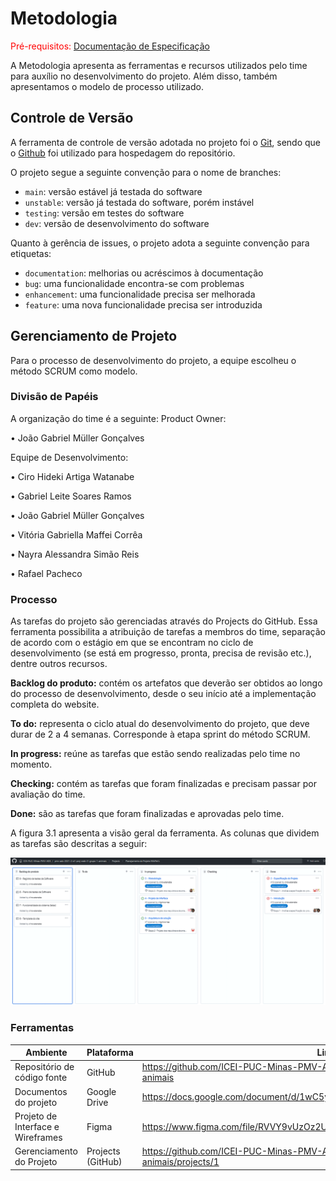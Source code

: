 
# Metodologia

<span style="color:red">Pré-requisitos: <a href="2-Especificação do Projeto.md"> Documentação de Especificação</a></span>

A Metodologia apresenta as ferramentas e recursos utilizados pelo time para auxílio no desenvolvimento do projeto. Além disso, também apresentamos o modelo de processo utilizado.

## Controle de Versão

A ferramenta de controle de versão adotada no projeto foi o
[Git](https://git-scm.com/), sendo que o [Github](https://github.com)
foi utilizado para hospedagem do repositório.

O projeto segue a seguinte convenção para o nome de branches:

- `main`: versão estável já testada do software
- `unstable`: versão já testada do software, porém instável
- `testing`: versão em testes do software
- `dev`: versão de desenvolvimento do software

Quanto à gerência de issues, o projeto adota a seguinte convenção para
etiquetas:

- `documentation`: melhorias ou acréscimos à documentação
- `bug`: uma funcionalidade encontra-se com problemas
- `enhancement`: uma funcionalidade precisa ser melhorada
- `feature`: uma nova funcionalidade precisa ser introduzida

## Gerenciamento de Projeto
Para o processo de desenvolvimento do projeto, a equipe escolheu o método SCRUM como modelo. 


### Divisão de Papéis 

A organização do time é a seguinte:
Product Owner:

• João Gabriel Müller Gonçalves

Equipe de Desenvolvimento:

• Ciro Hideki Artiga Watanabe

• Gabriel Leite Soares Ramos

• João Gabriel Müller Gonçalves

• Vitória Gabriella Maffei Corrêa

• Nayra Alessandra Simão Reis

• Rafael Pacheco

### Processo

As tarefas do projeto são gerenciadas através do Projects do GitHub. Essa ferramenta possibilita a atribuição de tarefas a membros do time, separação de acordo com o estágio em que se encontram no ciclo de desenvolvimento (se está em progresso, pronta, precisa de revisão etc.), dentre outros recursos.

**Backlog do produto:** contém os artefatos que deverão ser obtidos ao longo do processo de desenvolvimento, desde o seu início até a implementação completa do website.

**To do:** representa o ciclo atual do desenvolvimento do projeto, que deve durar de 2 a 4 semanas. Corresponde à etapa sprint do método SCRUM.

**In progress:** reúne as tarefas que estão sendo realizadas pelo time no momento.

**Checking:** contém as tarefas que foram finalizadas e precisam passar por avaliação do time.

**Done:** são as tarefas que foram finalizadas e aprovadas pelo time.

 A figura 3.1 apresenta a visão geral da ferramenta. As colunas que dividem as tarefas são descritas a seguir:

<img src=" https://github.com/ICEI-PUC-Minas-PMV-ADS/pmv-ads-2021-2-e1-proj-web-t1-grupo-1-animais/blob/Vitoria/src/img/metodologiaprocesso.png" />

### Ferramentas

| Ambiente | Plataforma | Links de Acesso |
|----------|------------|-----------------|
|Repositório de código fonte|GitHub|https://github.com/ICEI-PUC-Minas-PMV-ADS/pmv-ads-2021-2-e1-proj-web-t1-grupo-1-animais | 
|Documentos do projeto|Google Drive|https://docs.google.com/document/d/1wC5yLWQpPcvxorXTY3Je7Qb0yQPxPekNlh5i8OsFOYc/edit# |
|Projeto de Interface e  Wireframes|Figma|https://www.figma.com/file/RVVY9vUzOz2UAcDXo3sfMQ/Wireframe-Animais?node-id=0%3A1 |
|Gerenciamento do Projeto|Projects (GitHub)|https://github.com/ICEI-PUC-Minas-PMV-ADS/pmv-ads-2021-2-e1-proj-web-t1-grupo-1-animais/projects/1 |
 
